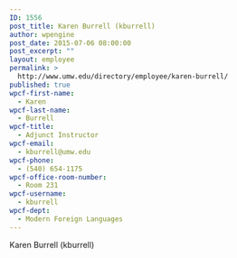 ```yaml
---
ID: 1556
post_title: Karen Burrell (kburrell)
author: wpengine
post_date: 2015-07-06 08:00:00
post_excerpt: ""
layout: employee
permalink: >
  http://www.umw.edu/directory/employee/karen-burrell/
published: true
wpcf-first-name:
  - Karen
wpcf-last-name:
  - Burrell
wpcf-title:
  - Adjunct Instructor
wpcf-email:
  - kburrell@umw.edu
wpcf-phone:
  - (540) 654-1175
wpcf-office-room-number:
  - Room 231
wpcf-username:
  - kburrell
wpcf-dept:
  - Modern Foreign Languages
---
```

Karen Burrell (kburrell)